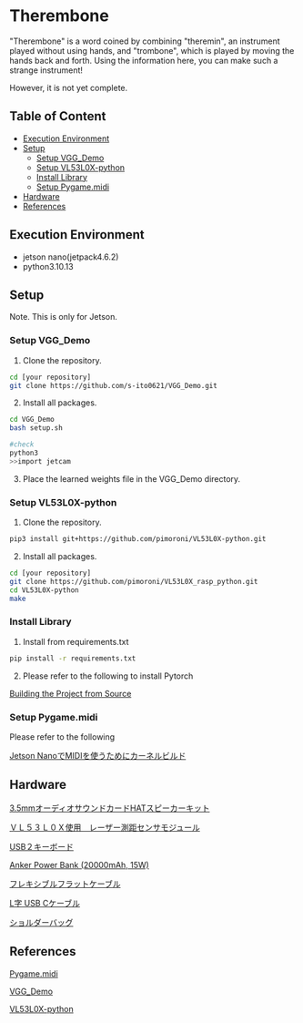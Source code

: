 # Therembone<!-- omit in toc -->

"Therembone" is a word coined by combining "theremin", an instrument played without using hands, and "trombone", which is played by moving the hands back and forth.
Using the information here, you can make such a strange instrument!

However, it is not yet complete.

## Table of Content<!-- omit in toc -->

- [Execution Environment](#execution-environment)
- [Setup](#setup)
  - [Setup VGG\_Demo](#setup-vgg_demo)
  - [Setup VL53L0X-python](#setup-vl53l0x-python)
  - [Install Library](#install-library)
  - [Setup Pygame.midi](#setup-pygamemidi)
- [Hardware](#hardware)
- [References](#references)


## Execution Environment

- jetson nano(jetpack4.6.2)
- python3.10.13

## Setup

Note. This is only for Jetson.

### Setup VGG_Demo

1. Clone the repository.

```bash
cd [your repository]
git clone https://github.com/s-ito0621/VGG_Demo.git
```

2. Install all packages.

```bash
cd VGG_Demo
bash setup.sh

#check
python3
>>import jetcam
```

3. Place the learned weights file in the VGG_Demo directory.

### Setup VL53L0X-python

1. Clone the repository.

```bash
pip3 install git+https://github.com/pimoroni/VL53L0X-python.git
```

2. Install all packages.

```bash
cd [your repository]
git clone https://github.com/pimoroni/VL53L0X_rasp_python.git
cd VL53L0X-python
make
```

### Install Library

1. Install from requirements.txt

```bash
pip install -r requirements.txt
```

2. Please refer to the following to install Pytorch

[Building the Project from Source](https://github.com/dusty-nv/jetson-inference/blob/master/docs/building-repo-2.md)

### Setup Pygame.midi

Please refer to the following

[Jetson NanoでMIDIを使うためにカーネルビルド](https://qiita.com/karaage0703/items/9bef6aeec9ad24f647c6)

## Hardware

[3.5mmオーディオサウンドカードHATスピーカーキット](https://www.amazon.co.jp/dp/B0C4NC73KV)

[ＶＬ５３Ｌ０Ｘ使用　レーザー測距センサモジュール](https://akizukidenshi.com/catalog/g/gM-12590/)

[USB２キーボード](https://amzn.asia/d/aIlDOHs)

[Anker Power Bank (20000mAh, 15W)](https://amzn.asia/d/eagCC7o)

[フレキシブルフラットケーブル](https://amzn.asia/d/hD5mBkL)

[L字 USB Cケーブル](https://amzn.asia/d/dz1xgfY)

[ショルダーバッグ](https://amzn.asia/d/9blXwSk)

## References

[Pygame.midi](https://www.pygame.org/docs/ref/midi.html)

[VGG_Demo](https://github.com/s-ito0621/VGG_Demo/tree/main)

[VL53L0X-python](https://github.com/juehess/VL53L0X-python)
